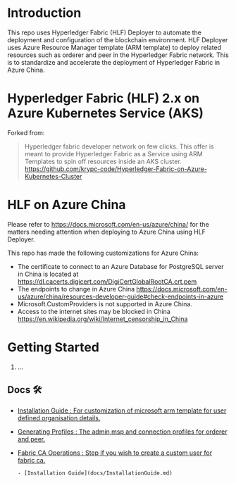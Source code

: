 # Introduction 
This repo uses Hyperledger Fabric (HLF) Deployer to automate the deployment and configuration of the blockchain environment. HLF Deployer uses Azure Resource Manager template (ARM template) to deploy related resources such as orderer and peer in the Hyperledger Fabric network. This is to standardize and accelerate the deployment of Hyperledger Fabric in Azure China.


# Hyperledger Fabric (HLF) 2.x on Azure Kubernetes Service (AKS)
Forked from:
> Hyperledger fabric developer network on few clicks. This offer is meant to provide Hyperledger Fabric as a Service using ARM Templates to spin off resources inside an AKS cluster. https://github.com/krypc-code/Hyperledger-Fabric-on-Azure-Kubernetes-Cluster


# HLF on Azure China
Please refer to https://docs.microsoft.com/en-us/azure/china/ for the matters needing attention when deploying to Azure China using HLF Deployer.

This repo has made the following customizations for Azure China:
- The certificate to connect to an Azure Database for PostgreSQL server in China is located at https://dl.cacerts.digicert.com/DigiCertGlobalRootCA.crt.pem
- The endpoints to change in Azure China https://docs.microsoft.com/en-us/azure/china/resources-developer-guide#check-endpoints-in-azure
- Microsoft.CustomProviders is not supported in Azure China.
- Access to the internet sites may be blocked in China https://en.wikipedia.org/wiki/Internet_censorship_in_China


# Getting Started
1.	...

## Docs 🛠
- [Installation Guide : For customization of microsoft arm template for user defined organisation details.](docs/InstallationGuide.md)

- [Generating Profiles : The admin,msp and connection profiles for orderer and peer.](docs/CreatingProfiles.md)

- [Fabric CA Operations : Step if you wish to create a custom user for fabric ca.](docs/CA.md)
 
      - [Installation Guide](docs/InstallationGuide.md)